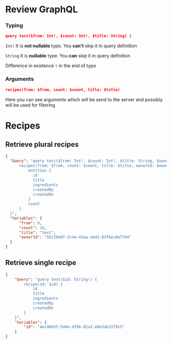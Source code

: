 # Review GraphQL

### Typing
```json
query test($from: Int!, $count: Int!, $title: String) {
```
```Int!``` It is **not nullable** type. You **can't** skip it in query definition

```String``` It is **nullable** type. You **can** skip it in query definition

Difference in existence ```!``` in the end of type

### Arguments
```json
recipes(from: $from, count: $count, title: $title)
```
Here you can see arguments which will be send to the server and possibly will be used for filtering

# Recipes

## Retrieve plural recipes
```json
{
  "Query": "query test($from: Int!, $count: Int!, $title: String, $ownerId: String) {
      recipes(from: $from, count: $count, title: $title, ownerId: $ownerId) {
          entities {
            id
            title
            ingredients
            createdBy
            createdOn
          }
          count
      }
  }",
  "Variables": {
      "from": 0,
      "count": 10,
      "title": "test",
      "ownerId": "55c29e8f-2c4a-41aa-abd1-83f6ec8a77d4"
  }
}
```

## Retrieve single recipe
```json
{
    "Query": "query test($id: String!) {
        recipe(id: $id) {
            id
            title
            ingredients
            createdBy
            createdOn
        }
    }",
    "Variables": {
        "id": "4ec40d3f-5d4e-4f9b-81a2-e0e3ab337913"
    }
}
```